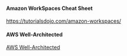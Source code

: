 #### Amazon WorkSpaces Cheat Sheet
https://tutorialsdojo.com/amazon-workspaces/

#### AWS Well-Architected
[AWS Well-Architected](https://aws.amazon.com/jp/architecture/well-architected/?wa-lens-whitepapers.sort-by=item.additionalFields.sortDate&wa-lens-whitepapers.sort-order=desc&wa-guidance-whitepapers.sort-by=item.additionalFields.sortDate&wa-guidance-whitepapers.sort-order=desc "AWS Well-Architected")

<!--stackedit_data:
eyJoaXN0b3J5IjpbMTgxMTE3MTk5NSwtMjYwNjM5Mjk2XX0=
-->